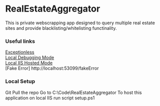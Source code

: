# RealEstateAggregator

This is private webscrapping app designed to query multiple real estate sites and provide blacklisting/whitelisting functinality.

### Useful links

[Exceptionless](https://be.exceptionless.io/project/5e807acdbd124c0001402914/dashboard)<br/>
[Local Debugging Mode](https://localhost:44386/)<br/>
[Local IIS Hosted Mode](http://localhost:53099/)<br/>
[Fake Error] http://localhost:53099/fakeError

### Local Setup

Git Pull the repo
Go to C:\Code\RealEstateAggregator
To host this application on local IIS run script setup.ps1
